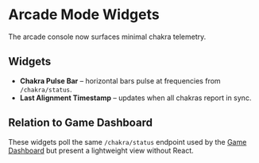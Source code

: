 # Arcade Mode Widgets

The arcade console now surfaces minimal chakra telemetry.

## Widgets

- **Chakra Pulse Bar** – horizontal bars pulse at frequencies from `/chakra/status`.
- **Last Alignment Timestamp** – updates when all chakras report in sync.

## Relation to Game Dashboard

These widgets poll the same `/chakra/status` endpoint used by the [Game Dashboard](game_dashboard.md) but present a lightweight view without React.
